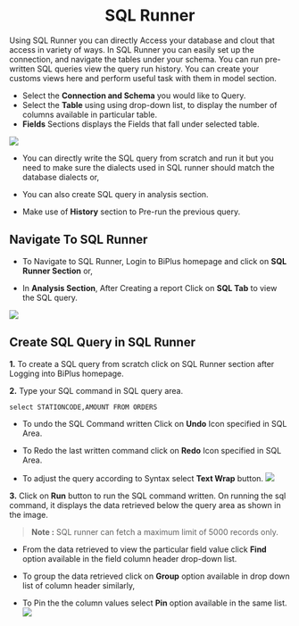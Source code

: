 

<center><h1>SQL Runner </h1></center>

Using SQL Runner you can directly Access your database and clout that access in variety of ways. In SQL Runner you can easily set up the connection, and navigate the tables under your schema. You can run pre-written SQL queries view the query run history. You can create your customs views here and perform useful task with them in model section.  

- Select the **Connection and Schema** you would like to Query.
- Select the **Table** using using drop-down list, to display the number of columns available in particular table.
- **Fields** Sections displays the Fields that fall under selected table.


![
](https://raw.githubusercontent.com/sv18042016/fp1/532dd8b61e94d1e08fe0b89afa6a5961336e8ad2/images/sql_ru.png)

- You can directly write the SQL query from scratch and run it but you need to make sure the dialects used in SQL runner should match the database dialects or,

- You can also create SQL query in analysis section. 

- Make use of **History** section to Pre-run the previous query.

## Navigate To SQL Runner

- To Navigate to SQL Runner, Login to BiPlus homepage and click on **SQL Runner Section** or,

- In **Analysis Section**, After Creating a report Click on **SQL Tab** to view the SQL query.

![
](https://raw.githubusercontent.com/sv18042016/fp1/8301318bea750b7d048df7f5a8e06607d216dce7/images/navigate_sql.png)

## Create SQL Query in SQL Runner

**1.** To create a SQL query from scratch click on SQL Runner section after Logging into BiPlus homepage.

**2.** Type your SQL command in SQL query area.

```
select STATIONCODE,AMOUNT FROM ORDERS
```

- To undo the SQL Command written Click on **Undo** Icon specified in SQL Area.

- To Redo the last written command click on **Redo** Icon specified in SQL Area.

- To adjust the query according to Syntax select **Text Wrap** button. 
![
](https://raw.githubusercontent.com/sv18042016/fp1/acd887b4aec5663dca6969ad0004c73f4b351dc3/images/undo_sql.png)


**3.**  Click on **Run** button to run the SQL command written. On running the sql command, it displays the data retrieved below the query area as shown in the image. 

> **Note :** SQL runner can fetch a maximum limit of 5000 records only.

- From the data retrieved to view the particular field value click **Find** option available in the field column header drop-down list.

-  To group the data retrieved click on **Group** option available in drop down list of column header similarly,

-  To Pin the the column values select **Pin** option available in the same list.
![
](https://raw.githubusercontent.com/sv18042016/fp1/b86474022ef60bfa90365160155a02a2254aff13/images/find_sql.png)



<!--stackedit_data:
eyJoaXN0b3J5IjpbMTY3Nzk0MzM3NSwtMTE1Nzg1OTkyMCwtMT
c3NTQ5MjYzNSw2ODc0ODI3NDMsMTAxNTQzMDQ1NSw0MzkxNTYz
NjMsLTEyNjA3NDMwMTEsLTEzMjkyNTA3NzAsMTcyNDU5NjU4LD
U4MzQzOTY1MiwxMDc0MjczNTU0LC0yMDcyODk0Njc0LC0zOTkx
MzIyOTcsLTg2MDY4NDgzNywtMjAyMDgzMDMwOSwtMTUwNDMyMj
Q2OSwxNTMyNjc3NjMwLDE0MjUxNzU1MDQsLTE1ODMxMjUxODhd
fQ==
-->